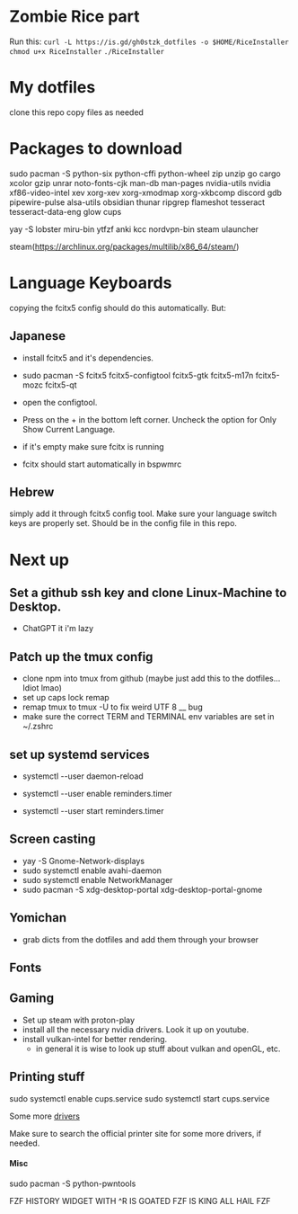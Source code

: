 # Zombie Rice part
Run this: 
`curl -L https://is.gd/gh0stzk_dotfiles -o $HOME/RiceInstaller`
`chmod u+x RiceInstaller`
`./RiceInstaller`

# My dotfiles
clone this repo
copy files as needed

# Packages to download

sudo pacman -S python-six python-cffi python-wheel zip unzip go cargo xcolor gzip unrar noto-fonts-cjk man-db man-pages nvidia-utils nvidia xf86-video-intel xev xorg-xev xorg-xmodmap xorg-xkbcomp discord gdb pipewire-pulse alsa-utils obsidian thunar ripgrep flameshot tesseract tesseract-data-eng glow cups

yay -S lobster miru-bin ytfzf anki kcc nordvpn-bin steam ulauncher

steam(https://archlinux.org/packages/multilib/x86_64/steam/)



# Language Keyboards
copying the fcitx5 config should do this automatically. But:

## Japanese
- install fcitx5 and it's dependencies. 

- sudo pacman -S fcitx5 fcitx5-configtool fcitx5-gtk fcitx5-m17n fcitx5-mozc fcitx5-qt

- open the configtool.

- Press on the + in the bottom left corner. Uncheck the option for Only Show Current Language.

- if it's empty make sure fcitx is running

- fcitx should start automatically in bspwmrc


## Hebrew
simply add it through fcitx5 config tool. Make sure your language switch keys are properly set. Should be in the config file in this repo.

# Next up

## Set a github ssh key and clone Linux-Machine to Desktop.
- ChatGPT it i'm lazy

## Patch up the tmux config
- clone npm into tmux from github (maybe just add this to the dotfiles... Idiot lmao)
- set up caps lock remap
- remap tmux to tmux -U to fix weird UTF 8 __ bug
- make sure the correct TERM and TERMINAL env variables are set in ~/.zshrc

## set up systemd services

- systemctl --user daemon-reload

- systemctl --user enable reminders.timer

- systemctl --user start reminders.timer

## Screen casting


- yay -S Gnome-Network-displays
- sudo systemctl enable avahi-daemon
- sudo systemctl enable NetworkManager
- sudo pacman -S xdg-desktop-portal xdg-desktop-portal-gnome

## Yomichan
-  grab dicts from the dotfiles and add them through your browser

## Fonts

## Gaming

- Set up steam with proton-play
- install all the necessary nvidia drivers. Look it up on youtube.
- install vulkan-intel for better rendering.
    * in general it is wise to look up stuff about vulkan and openGL, etc. 

## Printing stuff


sudo systemctl enable cups.service
sudo systemctl start cups.service

Some more [drivers](https://wiki.archlinux.org/title/CUPS/Printer-specific_problems)

Make sure to search the official printer site for some more drivers, if needed.


#### Misc
sudo pacman -S python-pwntools

FZF HISTORY WIDGET WITH ^R IS GOATED
FZF IS KING ALL HAIL FZF
